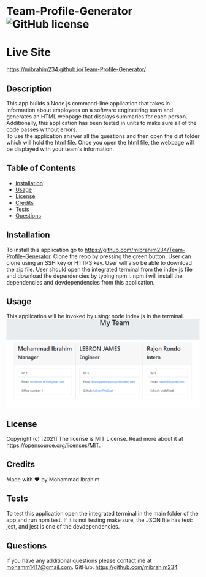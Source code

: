 # Team-Profile-Generator ![GitHub license](https://img.shields.io/badge/license-MIT%20License-blue.svg)
# Live Site
https://mibrahim234.github.io/Team-Profile-Generator/
## Description 
This app builds a Node.js command-line application that takes in information about employees on a software engineering team and generates an HTML webpage that displays summaries for each person. Additionally, this application has been tested in units to make sure all of the code passes without errors. 
<br> To use the application answer all the questions and then open the dist folder which will hold the html file. Once you open the html file, the webpage will be displayed with your team's information.
## Table of Contents
* [Installation](#installation)
* [Usage](#usage)
* [License](#license)
* [Credits](#credits)
* [Tests](#tests)
* [Questions](#questions)
## Installation
To install this application go to https://github.com/mibrahim234/Team-Profile-Generator. Clone the repo by pressing the green button. User can clone using an SSH key or HTTPS key. User will also be able to download the zip file. User should open the integrated terminal from the index.js file and download the dependencies by typing npm i. npm i will install the dependencies and devdependencies from this application. 
## Usage 
 This application will be invoked by using: node index.js in the terminal.
  ![Team Profile Generator Screenshot](main/src/images/tpg.PNG)

## License
Copyright (c) [2021]
The license is MIT License. 
Read more about it at https://opensource.org/licenses/MIT.
## Credits
Made with ❤️ by Mohammad Ibrahim

## Tests
To test this application open the integrated terminal in the main folder of the app and run npm test. If it is not testing make sure, the JSON file has test: jest, and jest is one of the devdependencies.
## Questions
If you have any additional questions please contact me at mohamm1417@gmail.com.
GitHub: https://github.com/mibrahim234
